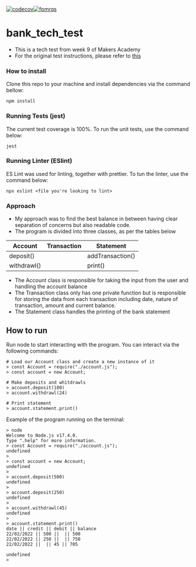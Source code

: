 [![codecov](https://codecov.io/gh/fpmrqs/bank_tech_test/branch/main/graph/badge.svg?token=ORFIJOETGF)](https://codecov.io/gh/fpmrqs/bank_tech_test)[![fpmrqs](https://circleci.com/gh/fpmrqs/bank_tech_test.svg?style=svg)](https://app.circleci.com/pipelines/github/fpmrqs/bank_tech_test?filter=all)

# bank_tech_test

* This is a tech test from week 9 of Makers Academy
* For the original test instructions, please refer to [this](https://github.com/makersacademy/course/blob/main/individual_challenges/bank_tech_test.md)

### How to install  
Clone this repo to your machine and install dependencies via the command bellow:  
```
npm install
```

### Running Tests (jest)
The current test coverage is 100%. To run the unit tests, use the command below:  
```
jest
```

### Running Linter (ESlint)  
ES Lint was used for linting, together with prettier. To tun the linter, use the command below: 
```
npx eslint <file you're looking to lint>
```

### Approach  
* My approach was to find the best balance in between having clear separation of concerns but also readable code.
* The program is divided into three classes, as per the tables below

| Account       | Transaction   | Statement     |
| ------------- | ------------- | ------------- |
| deposit()     || addTransaction()  |
| withdrawl()   || print()  |


* The Account class is responsible for taking the input from the user and handling the account balance
* The Transaction class only has one private function but is responsible for storing the data from each transaction including date, nature of transaction, amount and current balance. 
* The Statement class handles the printing of the bank statement

## How to run
Run node to start interacting with the program. You can interact via the following commands:
```
# Load our Account class and create a new instance of it
> const Account = require("./account.js");
> const account = new Account;

# Make deposits and whitdrawls
> account.deposit(100)
> account.withdrawl(24)

# Print statement
> account.statement.print()
```
Example of the program running on the terminal:
```
> node
Welcome to Node.js v17.4.0.
Type ".help" for more information.
> const Account = require("./account.js");
undefined
> 
> const account = new Account;
undefined
> 
> account.deposit(500)
undefined
> 
> account.deposit(250)
undefined
> 
> account.withdrawl(45)
undefined
> 
> account.statement.print()
date || credit || debit || balance
22/02/2022 || 500 ||  || 500
22/02/2022 || 250 ||  || 750
22/02/2022 ||  || 45 || 705

undefined
> 
```
